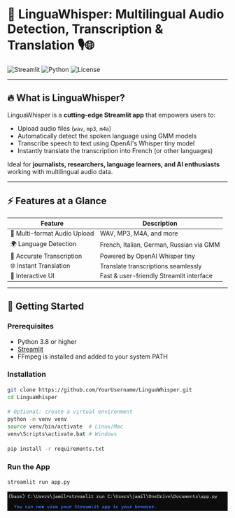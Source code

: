 # 🚀 LinguaWhisper: Multilingual Audio Detection, Transcription & Translation 🎙️🌐

![Streamlit](https://img.shields.io/badge/Streamlit-App-blue)
![Python](https://img.shields.io/badge/Python-3.8%2B-green)
![License](https://img.shields.io/badge/License-MIT-yellow)

---

## 🔥 What is LinguaWhisper?

LinguaWhisper is a **cutting-edge Streamlit app** that empowers users to:

- Upload audio files (`wav`, `mp3`, `m4a`)  
- Automatically detect the spoken language using GMM models  
- Transcribe speech to text using OpenAI's Whisper tiny model  
- Instantly translate the transcription into French (or other languages)  

Ideal for **journalists, researchers, language learners, and AI enthusiasts** working with multilingual audio data.

---

## ⚡ Features at a Glance

| Feature                        | Description                                     |
|-------------------------------|------------------------------------------------|
| 🎵 Multi-format Audio Upload   | WAV, MP3, M4A, and more                        |
| 🌍 Language Detection          | French, Italian, German, Russian via GMM       |
| 📝 Accurate Transcription      | Powered by OpenAI Whisper tiny                  |
| 🌐 Instant Translation         | Translate transcriptions seamlessly              |
| 🚀 Interactive UI              | Fast & user-friendly Streamlit interface        |

---

## 🚀 Getting Started

### Prerequisites

- Python 3.8 or higher  
- [Streamlit](https://streamlit.io/)  
- FFmpeg is installed and added to your system PATH  

### Installation

```bash
git clone https://github.com/YourUsername/LinguaWhisper.git
cd LinguaWhisper

# Optional: create a virtual environment
python -m venv venv
source venv/bin/activate  # Linux/Mac
venv\Scripts\activate.bat # Windows

pip install -r requirements.txt
```
###  Run the App 
```bash
streamlit run app.py
```
<p align="center">
  <img src="https://github.com/zainabjanice/LinguaWhisper/blob/f24650967446ede82e7894f9dbe835f726318c83/cap1.png?raw=true" alt="Screenshot" width="620"/>
</p>

